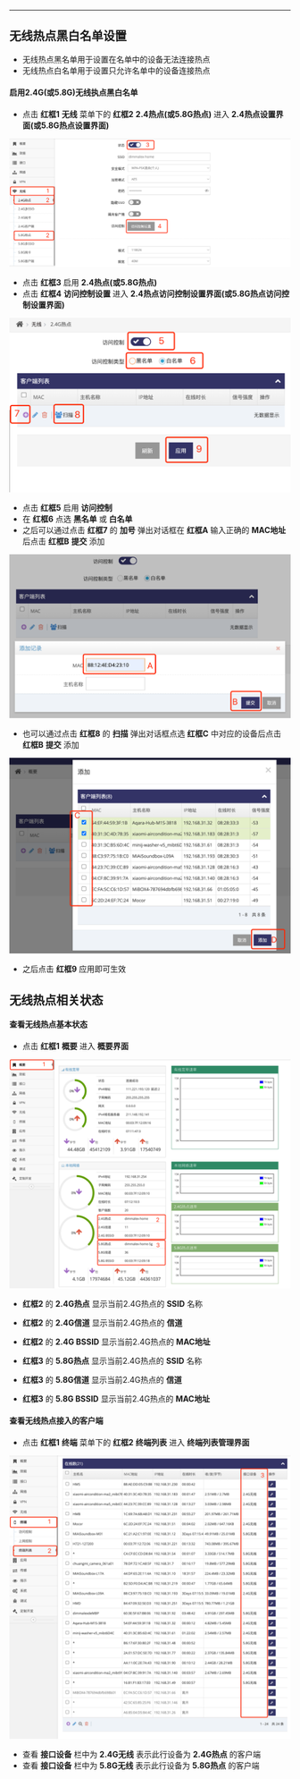 ***

## 无线热点黑白名单设置

- 无线热点黑名单用于设置在名单中的设备无法连接热点   
- 无线热点白名单用于设置只允许名单中的设备连接热点

#### 启用2.4G(或5.8G)无线执点黑白名单

- 点击 **红框1** **无线** 菜单下的 **红框2** **2.4热点(或5.8G热点)** 进入 **2.4热点设置界面(或5.8G热点设置界面)**    

![avatar](./ssid_acl_cn.jpg) 

- 点击 **红框3** 启用 **2.4热点(或5.8G热点)**  
- 点击 **红框4** **访问控制设置** 进入 **2.4热点访问控制设置界面(或5.8G热点访问控制设置界面)**  

![avatar](./acl_cn.jpg) 

- 点击 **红框5** 启用 **访问控制**   
- 在 **红框6** 点选 **黑名单** 或 **白名单**
- 之后可以通过点击 **红框7** 的 **加号** 弹出对话框在 **红框A** 输入正确的 **MAC地址** 后点击 **红框B** **提交** 添加

![avatar](./acl_add_cn.jpg) 

- 也可以通过点击 **红框8** 的 **扫描** 弹出对话框点选 **红框C** 中对应的设备后点击 **红框B** **提交** 添加

![avatar](./acl_add2_cn.jpg) 

- 之后点击 **红框9** 应用即可生效



## 无线热点相关状态

#### 查看无线热点基本状态

- 点击 **红框1** **概要** 进入 **概要界面**    

![avatar](./ssid_status_cn.jpg) 

- **红框2** 的 **2.4G热点** 显示当前2.4G热点的 **SSID** 名称   
- **红框2** 的 **2.4G信道** 显示当前2.4G热点的 **信道**   
- **红框2** 的 **2.4G BSSID** 显示当前2.4G热点的 **MAC地址**   

- **红框3** 的 **5.8G热点** 显示当前2.4G热点的 **SSID** 名称   
- **红框3** 的 **5.8G信道** 显示当前2.4G热点的 **信道**   
- **红框3** 的 **5.8G BSSID** 显示当前2.4G热点的 **MAC地址**   


#### 查看无线热点接入的客户端

- 点击 **红框1** **终端** 菜单下的 **红框2** **终端列表** 进入 **终端列表管理界面**    

![avatar](./ssid_client_cn.jpg) 

- 查看 **接口设备** 栏中为 **2.4G无线** 表示此行设备为 **2.4G热点** 的客户端   
- 查看 **接口设备** 栏中为 **5.8G无线** 表示此行设备为 **5.8G热点** 的客户端   
